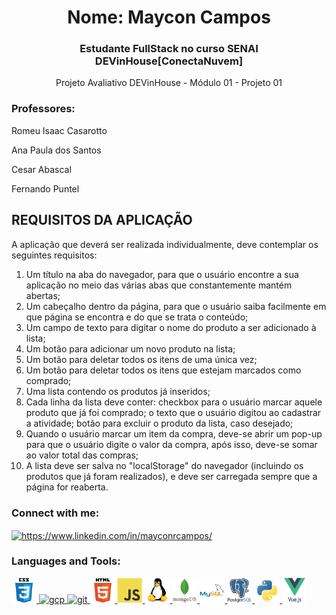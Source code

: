 <h1 align="center">Nome: Maycon Campos</h1>
<h3 align="center">Estudante FullStack no curso SENAI DEVinHouse[ConectaNuvem]</h3>

<p align="center">Projeto Avaliativo DEVinHouse - Módulo 01 - Projeto 01</p>

<h3>Professores:</h3>
<p> Romeu Isaac Casarotto</p>
<p> Ana Paula dos Santos</p>
<p> Cesar Abascal</p>
<p> Fernando Puntel</p>


<h2>REQUISITOS DA APLICAÇÃO</h2>

<p>A aplicação que deverá ser realizada individualmente, deve contemplar os seguintes
requisitos:</p>

<ol>
    <li>Um título na aba do navegador, para que o usuário encontre a sua aplicação no meio
    das várias abas que constantemente mantém abertas;</li>
    <li>Um cabeçalho dentro da página, para que o usuário saiba facilmente em que página se
    encontra e do que se trata o conteúdo;</li>
    <li>Um campo de texto para digitar o nome do produto a ser adicionado à lista;</li>
    <li>Um botão para adicionar um novo produto na lista;</li>
    <li>Um botão para deletar todos os itens de uma única vez;</li>
    <li>Um botão para deletar todos os itens que estejam marcados como comprado;</li>
    <li>Uma lista contendo os produtos já inseridos;</li>
    <li>Cada linha da lista deve conter: checkbox para o usuário marcar aquele produto que já
    foi comprado; o texto que o usuário digitou ao cadastrar a atividade; botão para
    excluir o produto da lista, caso desejado;</li>
    <li>Quando o usuário marcar um item da compra, deve-se abrir um pop-up para que o
    usuário digite o valor da compra, após isso, deve-se somar ao valor total das compras;</li>
    <li>A lista deve ser salva no "localStorage" do navegador (incluindo os produtos que já
    foram realizados), e deve ser carregada sempre que a página for reaberta.</li>
</ol>

<h3 align="left">Connect with me:</h3>
<p align="left">
<a href="https://linkedin.com/in/https://www.linkedin.com/in/mayconrcampos/" target="blank"><img align="center" src="https://raw.githubusercontent.com/rahuldkjain/github-profile-readme-generator/master/src/images/icons/Social/linked-in-alt.svg" alt="https://www.linkedin.com/in/mayconrcampos/" height="30" width="40" /></a>
</p>

<h3 align="left">Languages and Tools:</h3>
<p align="left"> <a href="https://www.w3schools.com/css/" target="_blank" rel="noreferrer"> <img src="https://raw.githubusercontent.com/devicons/devicon/master/icons/css3/css3-original-wordmark.svg" alt="css3" width="40" height="40"/> </a> <a href="https://cloud.google.com" target="_blank" rel="noreferrer"> <img src="https://www.vectorlogo.zone/logos/google_cloud/google_cloud-icon.svg" alt="gcp" width="40" height="40"/> </a> <a href="https://git-scm.com/" target="_blank" rel="noreferrer"> <img src="https://www.vectorlogo.zone/logos/git-scm/git-scm-icon.svg" alt="git" width="40" height="40"/> </a> <a href="https://www.w3.org/html/" target="_blank" rel="noreferrer"> <img src="https://raw.githubusercontent.com/devicons/devicon/master/icons/html5/html5-original-wordmark.svg" alt="html5" width="40" height="40"/> </a> <a href="https://developer.mozilla.org/en-US/docs/Web/JavaScript" target="_blank" rel="noreferrer"> <img src="https://raw.githubusercontent.com/devicons/devicon/master/icons/javascript/javascript-original.svg" alt="javascript" width="40" height="40"/> </a> <a href="https://www.linux.org/" target="_blank" rel="noreferrer"> <img src="https://raw.githubusercontent.com/devicons/devicon/master/icons/linux/linux-original.svg" alt="linux" width="40" height="40"/> </a> <a href="https://www.mongodb.com/" target="_blank" rel="noreferrer"> <img src="https://raw.githubusercontent.com/devicons/devicon/master/icons/mongodb/mongodb-original-wordmark.svg" alt="mongodb" width="40" height="40"/> </a> <a href="https://www.mysql.com/" target="_blank" rel="noreferrer"> <img src="https://raw.githubusercontent.com/devicons/devicon/master/icons/mysql/mysql-original-wordmark.svg" alt="mysql" width="40" height="40"/> </a> <a href="https://www.postgresql.org" target="_blank" rel="noreferrer"> <img src="https://raw.githubusercontent.com/devicons/devicon/master/icons/postgresql/postgresql-original-wordmark.svg" alt="postgresql" width="40" height="40"/> </a> <a href="https://www.python.org" target="_blank" rel="noreferrer"> <img src="https://raw.githubusercontent.com/devicons/devicon/master/icons/python/python-original.svg" alt="python" width="40" height="40"/> </a> <a href="https://vuejs.org/" target="_blank" rel="noreferrer"> <img src="https://raw.githubusercontent.com/devicons/devicon/master/icons/vuejs/vuejs-original-wordmark.svg" alt="vuejs" width="40" height="40"/> </a> </p>